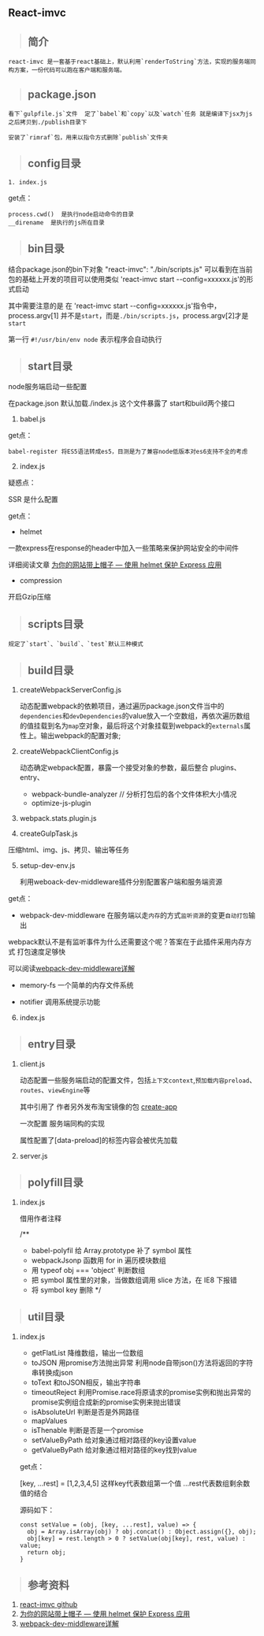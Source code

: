 ## React-imvc

> ## 简介

    react-imvc 是一套基于react基础上，默认利用`renderToString`方法，实现的服务端同构方案，一份代码可以跑在客户端和服务端。

> ## package.json

    看下`gulpfile.js`文件  定了`babel`和`copy`以及`watch`任务 就是编译下jsx为js之后拷贝到./publish目录下

    安装了`rimraf`包，用来以指令方式删除`publish`文件夹

> ## config目录

    1. index.js


get点：

    process.cwd()  是执行node启动命令的目录
    __direname  是执行的js所在目录

> ## bin目录

  结合package.json的bin下对象 "react-imvc": "./bin/scripts.js" 可以看到在当前包的基础上开发的项目可以使用类似 'react-imvc start --config=xxxxxx.js'的形式启动

  其中需要注意的是 在 'react-imvc start --config=xxxxxx.js'指令中，process.argv[1] 并不是`start`，而是`./bin/scripts.js`，process.argv[2]才是`start`

  第一行 `#!/usr/bin/env node` 表示程序会自动执行

> ## start目录

node服务端启动一些配置

在package.json 默认加载./index.js  这个文件暴露了 start和build两个接口

1. babel.js

get点：

    babel-register 将ES5语法转成es5，目测是为了兼容node低版本对es6支持不全的考虑

2. index.js

疑惑点：

SSR 是什么配置

get点：

- helmet 

一款express在response的header中加入一些策略来保护网站安全的中间件

详细阅读文章 [为你的网站带上帽子 — 使用 helmet 保护 Express 应用](https://juejin.im/post/5a24fd8f51882509e5438247)
- compression

开启Gzip压缩


> ## scripts目录

    规定了`start`、`build`、`test`默认三种模式
    

> ## build目录

1. createWebpackServerConfig.js

    动态配置webpack的依赖项目，通过遍历package.json文件当中的`dependencies`和`devDependencies`的value放入一个空数组，再依次遍历数组的值挂载到名为`map`空对象，最后将这个对象挂载到webpack的`externals`属性上。输出webpack的配置对象;

2. createWebpackClientConfig.js

    动态确定webpack配置，暴露一个接受对象的参数，最后整合 plugins、entry、

    - webpack-bundle-analyzer // 分析打包后的各个文件体积大小情况
    - optimize-js-plugin

3. webpack.stats.plugin.js

4. createGulpTask.js

压缩html、img、js、拷贝、输出等任务

5. setup-dev-env.js

    利用weboack-dev-middleware插件分别配置客户端和服务端资源

get点：

- webpack-dev-middleware   在服务端以走`内存`的方式`监听资源`的变更`自动打包`输出

webpack默认不是有监听事件为什么还需要这个呢？答案在于此插件采用内存方式 打包速度足够快

可以阅读[webpack-dev-middleware详解](https://juejin.im/entry/59806132f265da3e1e5bd613)

- memory-fs  一个简单的内存文件系统

- notifier  调用系统提示功能


6. index.js

> ## entry目录

1. client.js

    动态配置一些服务端启动的配置文件，包括`上下文context`,`预加载内容preload`、`routes`、`viewEngine`等

    其中引用了 作者另外发布淘宝镜像的包
    [create-app](https://npm.taobao.org/package/create-app)

    一次配置 服务端同构的实现

    属性配置了[data-preload]的标签内容会被优先加载

2. server.js

> ## polyfill目录

1. index.js

    借用作者注释

    /**
    * babel-polyfil 给 Array.prototype 补了 symbol 属性
    * webpackJsonp 函数用 for in 遍历模块数组
    * 用 typeof obj === 'object' 判断数组
    * 把 symbol 属性里的对象，当做数组调用 slice 方法，在 IE8 下报错
    * 将 symbol key 删除
    */

> ## util目录

1. index.js

    - getFlatList 降维数组，输出一位数组
    - toJSON 用promise方法抛出异常 利用node自带json()方法将返回的字符串转换成json
    - toText 和toJSON相反，输出字符串
    - timeoutReject 利用Promise.race将原请求的promise实例和抛出异常的promise实例组合成新的promise实例来抛出错误
    - isAbsoluteUrl 判断是否是外网路径
    - mapValues 
    - isThenable 判断是否是一个promise
    - setValueByPath 给对象通过相对路径的key设置value
    - getValueByPath 给对象通过相对路径的key找到value

    get点：

    [key, ...rest] = [1,2,3,4,5]  这样key代表数组第一个值 ...rest代表数组剩余数值的结合

    源码如下：

    ```
    const setValue = (obj, [key, ...rest], value) => {
      obj = Array.isArray(obj) ? obj.concat() : Object.assign({}, obj);
      obj[key] = rest.length > 0 ? setValue(obj[key], rest, value) : value;
      return obj;
    }
    ```


> ## 参考资料
  1. [react-imvc github](https://github.com/Lucifier129/react-imvc)
  2. [为你的网站带上帽子 — 使用 helmet 保护 Express 应用](https://juejin.im/post/5a24fd8f51882509e5438247)
  3. [webpack-dev-middleware详解](https://juejin.im/entry/59806132f265da3e1e5bd613)